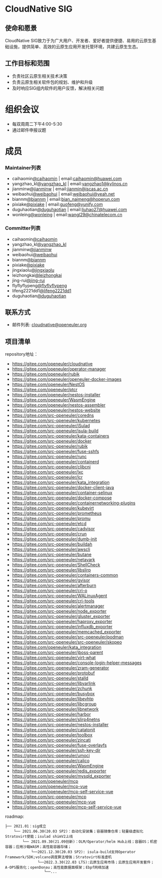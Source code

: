 
# CloudNative SIG

## 使命和愿景
CloudNative SIG致力于为广大用户、开发者、爱好者提供便捷、易用的云原生基础设施，提供简单、高效的云原生应用开发托管环境，共建云原生生态。

## 工作目标和范围

- 负责社区云原生相关技术决策
- 负责云原生相关软件包的规划、维护和升级
- 及时响应SIG组内软件的用户反馈，解决相关问题

# 组织会议

- 每双周周二下午4:00-5:30
- 通过邮件申报议题


# 成员


### Maintainer列表
- caihaomin[@caihaomin](https://gitee.com/caihaomin) | email:caihaomin@huawei.com
- yangzhao_kl[@yangzhao_kl](https://gitee.com/yangzhao_kl) | email:yangzhao1@kylinos.cn
- jianminw[@jianminw](https://gitee.com/jianminw) | email:jianmin@iscas.ac.cn
- weibaohui[@weibaohui](https://gitee.com/weibaohui) | email:weibaohui@yeah.net
- biannm[@biannm](https://gitee.com/biannm) | email:bian_naimeng@hoperun.com
- pixiake[@pixiake](https://gitee.com/pixiake) | email:guofeng@yunify.com
- duguhaotian[@duguhaotian](https://gitee.com/duguhaotian) | email:liuhao27@huawei.com
- wonleing[@wonleing](https://gitee.com/wonleing) | email:wangl29@chinatelecom.cn

### Committer列表
- caihaomin[@caihaomin](https://gitee.com/caihaomin)
- yangzhao_kl[@yangzhao_kl](https://gitee.com/yangzhao_kl)
- jianminw[@jianminw](https://gitee.com/jianminw)
- weibaohui[@weibaohui](https://gitee.com/weibaohui)
- biannm[@biannm](https://gitee.com/biannm)
- pixiake[@pixiake](https://gitee.com/pixiake)
- jingxiaolu[@jingxiaolu](https://gitee.com/jingxiaolu)
- leizhongkai[@leizhongkai](https://gitee.com/leizhongkai)
- jing-rui[@jing-rui](https://gitee.com/jing-rui)
- flyflyflypeng[@flyflyflypeng](https://gitee.com/flyflyflypeng)
- lifeng2221dd1[@lifeng2221dd1](https://gitee.com/lifeng2221dd1)
- duguhaotian[@duguhaotian](https://gitee.com/duguhaotian)


## 联系方式

- 邮件列表: cloudnative@openeuler.org


## 项目清单
repository地址：

- https://gitee.com/openeuler/cloudnative
- https://gitee.com/openeuler/operator-manager
- https://gitee.com/openeuler/rubik
- https://gitee.com/openeuler/openeuler-docker-images
- https://gitee.com/openeuler/NestOS
- https://gitee.com/openeuler/ptcr
- https://gitee.com/openeuler/nestos-installer
- https://gitee.com/openeuler/WasmEngine
- https://gitee.com/openeuler/nestos-assembler
- https://gitee.com/openeuler/nestos-website
- https://gitee.com/src-openeuler/coredns
- https://gitee.com/src-openeuler/kubernetes
- https://gitee.com/src-openeuler/iSulad
- https://gitee.com/src-openeuler/isula-build
- https://gitee.com/src-openeuler/kata-containers
- https://gitee.com/src-openeuler/docker
- https://gitee.com/src-openeuler/rubik
- https://gitee.com/src-openeuler/fuse-sshfs
- https://gitee.com/src-openeuler/runc
- https://gitee.com/src-openeuler/containerd
- https://gitee.com/src-openeuler/clibcni
- https://gitee.com/src-openeuler/lxc
- https://gitee.com/src-openeuler/lcr
- https://gitee.com/src-openeuler/kata_integration
- https://gitee.com/src-openeuler/docker-client-java
- https://gitee.com/src-openeuler/container-selinux
- https://gitee.com/src-openeuler/docker-compose
- https://gitee.com/src-openeuler/containernetworking-plugins
- https://gitee.com/src-openeuler/kubevirt
- https://gitee.com/src-openeuler/prometheus
- https://gitee.com/src-openeuler/promu
- https://gitee.com/src-openeuler/etcd
- https://gitee.com/src-openeuler/cadvisor
- https://gitee.com/src-openeuler/crun
- https://gitee.com/src-openeuler/dumb-init
- https://gitee.com/src-openeuler/buildah
- https://gitee.com/src-openeuler/awscli
- https://gitee.com/src-openeuler/butane
- https://gitee.com/src-openeuler/netavark
- https://gitee.com/src-openeuler/ShellCheck
- https://gitee.com/src-openeuler/libslirp
- https://gitee.com/src-openeuler/containers-common
- https://gitee.com/src-openeuler/gvisor
- https://gitee.com/src-openeuler/afterburn
- https://gitee.com/src-openeuler/cri-o
- https://gitee.com/src-openeuler/WALinuxAgent
- https://gitee.com/src-openeuler/cri-tools
- https://gitee.com/src-openeuler/alertmanager
- https://gitee.com/src-openeuler/node_exporter
- https://gitee.com/src-openeuler/gluster_exporter
- https://gitee.com/src-openeuler/haproxy_exporter
- https://gitee.com/src-openeuler/influxdb_exporter
- https://gitee.com/src-openeuler/memcached_exporter
- https://gitee.com/src-openeuler/src-openeuler/podman
- https://gitee.com/src-openeuler/src-openeuler/skopeo
- https://gitee.com/openeuler/kata_integration
- https://gitee.com/src-openeuler/jboss-parent
- https://gitee.com/src-openeuler/virt-what
- https://gitee.com/src-openeuler/console-login-helper-messages
- https://gitee.com/src-openeuler/zram-generator
- https://gitee.com/src-openeuler/protobuf
- https://gitee.com/src-openeuler/stalld
- https://gitee.com/src-openeuler/libvarlink
- https://gitee.com/src-openeuler/zchunk
- https://gitee.com/src-openeuler/busybox
- https://gitee.com/src-openeuler/libevhtp
- https://gitee.com/src-openeuler/libcgroup
- https://gitee.com/src-openeuler/libnetwork
- https://gitee.com/src-openeuler/harbor
- https://gitee.com/src-openeuler/slirp4netns
- https://gitee.com/src-openeuler/nestos-installer
- https://gitee.com/src-openeuler/catatonit
- https://gitee.com/src-openeuler/toolbox
- https://gitee.com/src-openeuler/zincati
- https://gitee.com/src-openeuler/fuse-overlayfs
- https://gitee.com/src-openeuler/ssh-key-dir
- https://gitee.com/src-openeuler/umoci
- https://gitee.com/src-openeuler/calico
- https://gitee.com/src-openeuler/WasmEngine
- https://gitee.com/src-openeuler/redis_exporter
- https://gitee.com/src-openeuler/mysqld_exporter
- https://gitee.com/openeuler/mcp
- https://gitee.com/openeuler/mcp-vue
- https://gitee.com/openeuler/mcp-self-service-vue
- https://gitee.com/src-openeuler/mcp
- https://gitee.com/src-openeuler/mcp-vue
- https://gitee.com/src-openeuler/mcp-self-service-vue

roadmap:
```
├── 2021.01：sig成立
    └── 2021.06.30(20.03 SP2)：自动化安装集；容器镜像仓库；轻量级虚拟化Stratovirt使能；isulad shimV2上线
        └── 2021.09.30(21.09创新)：OLM/Operator/helm Hub上线；容器OS；机密容器；应用沙箱WASM；高性能容器存储；
            └──2021.12.30(20.03 SP2): isula-build支持Operator Framework/SDK;volcano调度算法增强；Stratovirt标准虚机
               └──2022.3.30(22.03 LTS):云原生应用市场；云原生应用开发套件；A-OPS服务化；openDonau；高性能数据面框架；Ebpf网络加速
                  └──...
```

